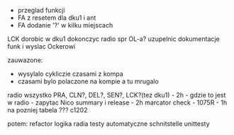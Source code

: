 
- przeglad funkcji
- FA z resetem dla dku1 i ant
- FA dodanie '?' w kilku miejscach

LCK dorobic w dku1
dokonczyc radio
spr OL-a?
uzupelnic dokumentacje funk i wyslac Ockerowi


zauwazone:
- wysylalo cykliczie czasami z kompa
- czasami bylo polaczone na kompie a tu mrugalo



radio wszystko PRA, CLN?, DEL?, SEN?, LCK?(tez dku1) - 2h - gdzie to jest w radio - zapytac Nico
summary i release - 2h
marcator check - 1075R - 1h
na pozniej tabela ???
c1202



potem:
refactor
logika radia
testy automatyczne schnitstelle
unittesty